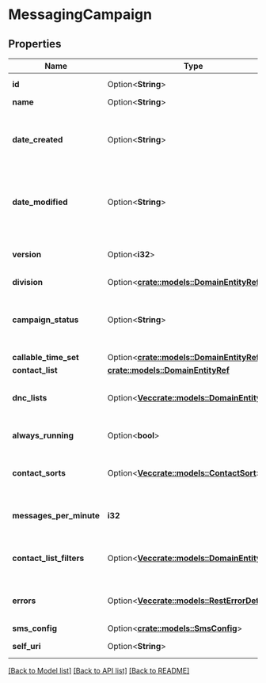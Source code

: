 # MessagingCampaign

## Properties

Name | Type | Description | Notes
------------ | ------------- | ------------- | -------------
**id** | Option<**String**> | The globally unique identifier for the object. | [optional][readonly]
**name** | Option<**String**> |  | [optional]
**date_created** | Option<**String**> | Creation time of the entity. Date time is represented as an ISO-8601 string. For example: yyyy-MM-ddTHH:mm:ss[.mmm]Z | [optional][readonly]
**date_modified** | Option<**String**> | Last modified time of the entity. Date time is represented as an ISO-8601 string. For example: yyyy-MM-ddTHH:mm:ss[.mmm]Z | [optional][readonly]
**version** | Option<**i32**> | Required for updates, must match the version number of the most recent update | [optional]
**division** | Option<[**crate::models::DomainEntityRef**](DomainEntityRef.md)> |  | [optional]
**campaign_status** | Option<**String**> | The current status of the messaging campaign. A messaging campaign may be turned 'on' or 'off'. | [optional]
**callable_time_set** | Option<[**crate::models::DomainEntityRef**](DomainEntityRef.md)> |  | [optional]
**contact_list** | [**crate::models::DomainEntityRef**](DomainEntityRef.md) |  | 
**dnc_lists** | Option<[**Vec<crate::models::DomainEntityRef>**](DomainEntityRef.md)> | The dnc lists to check before sending a message for this messaging campaign. | [optional]
**always_running** | Option<**bool**> | Whether this messaging campaign is always running | [optional]
**contact_sorts** | Option<[**Vec<crate::models::ContactSort>**](ContactSort.md)> | The order in which to sort contacts for dialing, based on up to four columns. | [optional]
**messages_per_minute** | **i32** | How many messages this messaging campaign will send per minute. | 
**contact_list_filters** | Option<[**Vec<crate::models::DomainEntityRef>**](DomainEntityRef.md)> | The contact list filter to check before sending a message for this messaging campaign. | [optional]
**errors** | Option<[**Vec<crate::models::RestErrorDetail>**](RestErrorDetail.md)> | A list of current error conditions associated with this messaging campaign. | [optional]
**sms_config** | Option<[**crate::models::SmsConfig**](SmsConfig.md)> |  | [optional]
**self_uri** | Option<**String**> | The URI for this object | [optional][readonly]

[[Back to Model list]](../README.md#documentation-for-models) [[Back to API list]](../README.md#documentation-for-api-endpoints) [[Back to README]](../README.md)


